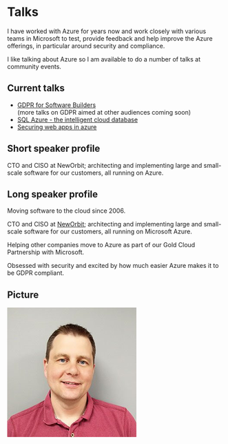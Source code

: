 # Talks
I have worked with Azure for years now and work closely with various teams in Microsoft to test, provide feedback and help improve the Azure offerings, in particular around security and compliance.

I like talking about Azure so I am available to do a number of talks at community events. 

## Current talks
- [GDPR for Software Builders](GDPR_for_software_builders.md)  
(more talks on GDPR aimed at other audiences coming soon)
- [SQL Azure - the intelligent cloud database](SQL_Azure_the_intelligent_cloud_database.md)
- [Securing web apps in azure](Securing_web_apps_in_azure.md)

## Short speaker profile
CTO and CISO at NewOrbit; architecting and implementing large and small-scale software for our customers, all running on Azure.

## Long speaker profile
Moving software to the cloud since 2006.

CTO and CISO at [NewOrbit](https://www.neworbit.co.uk); architecting and implementing large and small-scale software for our customers, all running on Microsoft Azure.

Helping other companies move to Azure as part of our Gold Cloud Partnership with Microsoft.

Obsessed with security and excited by how much easier Azure makes it to be GDPR compliant.

## Picture
![Picture of frans](franslytzenpicture.jpg)
